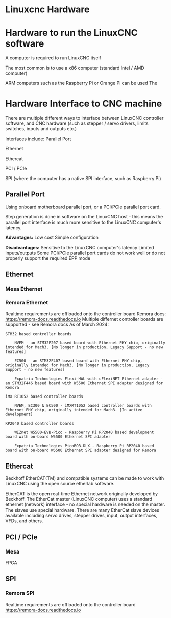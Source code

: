 # Linuxcnc Hardware

# Hardware to run the LinuxCNC software
A computer is required to run LinuxCNC itself

The most common is to use a x86 computer (standard Intel / AMD computer)

ARM computers such as the Raspberry Pi or Orange Pi can be used
The 

# Hardware Interface to CNC machine
There are multiple different ways to interface between LinuxCNC controller software, and CNC hardware (such as stepper / servo drivers, limits switches, inputs and outputs etc.)

Interfaces include:
Parallel Port

Ethernet

Ethercat

PCI / PCIe

SPI (where the computer has a native SPI interface, such as Raspberry Pi)


## Parallel Port
Using onboard motherboard parallel port, or a PCI/PCIe parallel port card.

Step generation is done in software on the LinuxCNC host - this means the parallel port interface is much more sensitive to the LinuxCNC computer's latency.


__Advantages:__
Low cost
Simple configuration

__Disadvantages:__
Sensitive to the LinuxCNC computer's latency
Limited inputs/outputs 
Some PCI/PCIe parallel port cards do not work well or do not properly support the required EPP mode


## Ethernet
### Mesa Ethernet



### Remora Ethernet
Realtime requirements are offloaded onto the controller board
Remora docs: https://remora-docs.readthedocs.io
Multiple differnet controller boards are supported - see Remora docs
As of March 2024:
```
STM32 based controller boards

    NVEM - an STM32F207 based board with Ethernet PHY chip, originally intended for Mach3. [No longer in production, Legacy Support - no new features]

    EC500 - an STM32F407 based board with Ethernet PHY chip, originally intended for Mach3. [No longer in production, Legacy Support - no new features]

    Expatria Technologies Flexi-HAL with uFlexiNET Ethernet adapter - an STM32F446 based board with W5500 Ethernet SPI adapter designed for Remora

iMX RT1052 based controller boards

    NVEM, EC300 & EC500 - iMXRT1052 based controller boards with Ethernet PHY chip, originally intended for Mach3. [In active development]

RP2040 based controller boards

    WIZnet W5500-EVB-Pico - Raspberry Pi RP2040 based development board with on-board W5500 Ethernet SPI adapter

    Expatria Technologies PicoBOB-DLX - Raspberry Pi RP2040 based board with on-board W5500 Ethernet SPI adapter designed for Remora
```


## Ethercat
Beckhoff EtherCAT(TM) and compatible systems can be made to work with LinuxCNC using the open source etherlab software.

EtherCAT is the open real-time Ethernet network originally developed by Beckhoff.
The EtherCat master (LinuxCNC computer) uses a standard ethernet (network) interface - no special hardware is needed on the master. The slaves use special hardware.
There are many EtherCat slave devices available including servo drives, stepper drives, input, output interfaces, VFDs, and others.


## PCI / PCIe
### Mesa
FPGA 


## SPI
### Remora SPI
Realtime requirements are offloaded onto the controller board
https://remora-docs.readthedocs.io


